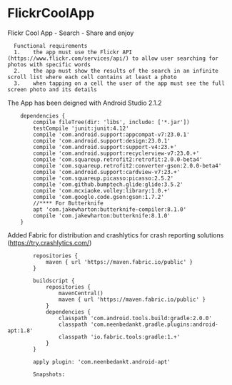 # FlickrCoolApp
Flickr Cool App - Search - Share and enjoy

      Functional requirements
      1.	the app must use the Flickr API (https://www.flickr.com/services/api/) to allow user searching for photos with specific words
      2.	the app must show the results of the search in an infinite scroll list where each cell contains at least a photo
      3.	when tapping on a cell the user of the app must see the full screen photo and its details

The App has been deigned with Android Studio 2.1.2

        dependencies {
            compile fileTree(dir: 'libs', include: ['*.jar'])
            testCompile 'junit:junit:4.12'
            compile 'com.android.support:appcompat-v7:23.0.1'
            compile 'com.android.support:design:23.0.1'
            compile 'com.android.support:support-v4:23.+'
            compile 'com.android.support:recyclerview-v7:23.0.+'
            compile 'com.squareup.retrofit2:retrofit:2.0.0-beta4'
            compile 'com.squareup.retrofit2:converter-gson:2.0.0-beta4'
            compile 'com.android.support:cardview-v7:23.+'
            compile 'com.squareup.picasso:picasso:2.5.2'
            compile 'com.github.bumptech.glide:glide:3.5.2'
            compile 'com.mcxiaoke.volley:library:1.0.+'
            compile 'com.google.code.gson:gson:1.7.2'
            //**** For Butterknife
            apt 'com.jakewharton:butterknife-compiler:8.1.0'
            compile 'com.jakewharton:butterknife:8.1.0'
        }

Added Fabric for distribution and crashlytics for crash reporting solutions
(https://try.crashlytics.com/)

            repositories {
                maven { url 'https://maven.fabric.io/public' }
            }
            
            buildscript {
                repositories {
                    mavenCentral()
                    maven { url 'https://maven.fabric.io/public' }
                }
                dependencies {
                    classpath 'com.android.tools.build:gradle:2.0.0'
                    classpath 'com.neenbedankt.gradle.plugins:android-apt:1.8'
                    classpath 'io.fabric.tools:gradle:1.+'
                }
            }
            
            apply plugin: 'com.neenbedankt.android-apt'
          
            Snapshots:
            



